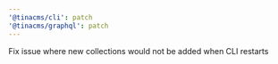 ```yaml
---
'@tinacms/cli': patch
'@tinacms/graphql': patch
---
```


Fix issue where new collections would not be added when CLI restarts
